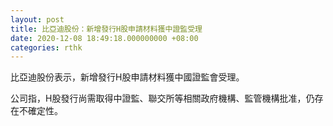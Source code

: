 ```yaml
---
layout: post
title: 比亞迪股份：新增發行H股申請材料獲中證監受理
date: 2020-12-08 18:49:18.000000000 +08:00
categories: rthk
---
```


比亞迪股份表示，新增發行H股申請材料獲中國證監會受理。

公司指，H股發行尚需取得中證監、聯交所等相關政府機構、監管機構批准，仍存在不確定性。

